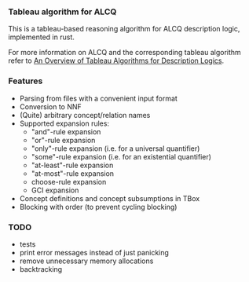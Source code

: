 ### Tableau algorithm for ALCQ
This is a tableau-based reasoning algorithm for ALCQ description logic, implemented in rust.

For more information on ALCQ and the corresponding tableau algorithm refer to [An Overview of Tableau Algorithms for Description Logics](https://www.jstor.org/stable/20016336?seq=1#metadata_info_tab_contents).

### Features
- Parsing from files with a convenient input format
- Conversion to NNF
- (Quite) arbitrary concept/relation names
- Supported expansion rules:
    - "and"-rule expansion
    - "or"-rule expansion
    - "only"-rule expansion (i.e. for a universal quantifier)
    - "some"-rule expansion (i.e. for an existential quantifier)
    - "at-least"-rule expansion
    - "at-most"-rule expansion
    - choose-rule expansion
    - GCI expansion
- Concept definitions and concept subsumptions in TBox
- Blocking with order (to prevent cycling blocking)

### TODO
- tests
- print error messages instead of just panicking
- remove unnecessary memory allocations
- backtracking
